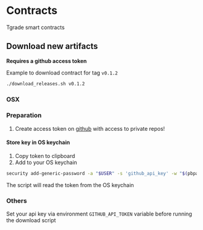 # Contracts
Tgrade smart contracts


## Download new artifacts
**Requires a github access token**

Example to download contract for tag `v0.1.2`
```sh
./download_releases.sh v0.1.2
```

### OSX
### Preparation
1. Create access token on [github](https://github.com/settings/tokens) with access to private repos!

#### Store key in OS keychain
1. Copy token to clipboard
1. Add to your OS keychain
```sh
security add-generic-password -a "$USER" -s 'github_api_key' -w "$(pbpaste)"
```
The script will read the token from the OS keychain

### Others
Set your api key via environment `GITHUB_API_TOKEN` variable before running the download script